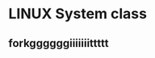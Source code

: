 LINUX System class 
==============================

forkggggggiiiiiiittttt
------------------------------

